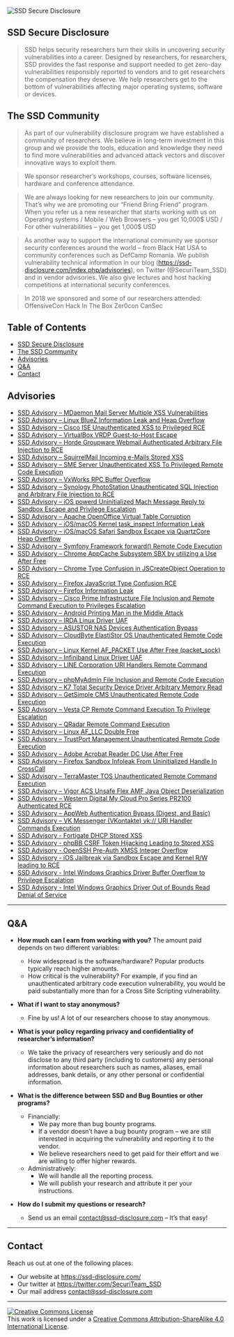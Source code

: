 ![SSD Secure Disclosure](https://ssd-disclosure.com/wp-content/uploads/2019/01/ssd-black-on-white.png)

## SSD Secure Disclosure

> SSD helps security researchers turn their skills in uncovering security vulnerabilities into a career.
Designed by researchers, for researchers, SSD provides the fast response and support needed to get zero-day vulnerabilities responsibly reported to vendors and to get researchers the compensation they deserve. We help researchers get to the bottom of vulnerabilities affecting major operating systems, software or devices.

## The SSD Community

> As part of our vulnerability disclosure program we have established a community of researchers. We believe in long-term investment in this group and we provide the tools, education and knowledge they need to find more vulnerabilities and advanced attack vectors and discover innovative ways to exploit them.

> We sponsor researcher’s workshops, courses, software licenses, hardware and conference attendance.

> We are always looking for new researchers to join our community. That’s why we are promoting our “Friend Bring Friend” program. When you refer us a new researcher that starts working with us on Operating systems / Mobile / Web Browsers – you get 10,000$ USD / For other vulnerabilities – you get 1,000$ USD

> As another way to support the international community we sponsor security conferences around the world – from Black Hat USA to community conferences such as DefCamp Romania. We publish vulnerability technical information in our blog (https://ssd-disclosure.com/index.php/advisories), on Twitter (@SecuriTeam_SSD) and in vendor advisories. We also give lectures and host hacking competitions at international security conferences.

> In 2018 we sponsored and some of our researchers attended:
    OffensiveCon
    Hack In The Box
    Zer0con
    CanSec

## Table of Contents

- [SSD Secure Disclosure](#SSD-Secure-Disclosure)
- [The SSD Community](#The-SSD-Community)
- [Advisories](#Advisories)
- [Q&A](#Q&A)
- [Contact](#Contact)

## Advisories

- [SSD Advisory – MDaemon Mail Server Multiple XSS Vulnerabilities](https://github.com/ssd-secure-disclosure/advisories/blob/master/SSD%20Advisory%20%E2%80%93%203915)
- [SSD Advisory – Linux BlueZ Information Leak and Heap Overflow](https://github.com/ssd-secure-disclosure/advisories/tree/master/SSD%20Advisory%20-%203743)
- [SSD Advisory – Cisco ISE Unauthenticated XSS to Privileged RCE](https://github.com/ssd-secure-disclosure/advisories/tree/master/SSD%20Advisory%20-%203778)
- [SSD Advisory – VirtualBox VRDP Guest-to-Host Escape](https://github.com/ssd-secure-disclosure/advisories/tree/master/SSD%20Advisory%20-%203736)
- [SSD Advisory – Horde Groupware Webmail Authenticated Arbitrary File Injection to RCE](https://github.com/ssd-secure-disclosure/advisories/tree/master/SSD%20Advisory%20-%203814)
- [SSD Advisory – SquirrelMail Incoming e-Mails Stored XSS](https://github.com/ssd-secure-disclosure/advisories/tree/master/SSD%20Advisory%20-%203928)
- [SSD Advisory – SME Server Unauthenticated XSS To Privileged Remote Code Execution](https://github.com/ssd-secure-disclosure/advisories/tree/master/SSD%20Advisory%20-%203769)
- [SSD Advisory – VxWorks RPC Buffer Overflow](https://github.com/ssd-secure-disclosure/advisories/tree/master/SSD%20Advisory%20-%203904)
- [SSD Advisory – Synology PhotoStation Unauthenticated SQL Injection and Arbitrary File Injection to RCE](https://github.com/ssd-secure-disclosure/advisories/tree/master/SSD%20Advisory%20-%203957)
- [SSD Advisory – iOS powerd Uninitialized Mach Message Reply to Sandbox Escape and Privilege Escalation](https://github.com/ssd-secure-disclosure/advisories/tree/master/SSD%20Advisory%20-%203944)
- [SSD Advisory – Apache OpenOffice Virtual Table Corruption](https://github.com/ssd-secure-disclosure/advisories/tree/master/SSD%20Advisory%20-%203758)
- [SSD Advisory – iOS/macOS Kernel task_inspect Information Leak](https://github.com/ssd-secure-disclosure/advisories/tree/master/SSD%20Advisory%20-%203802)
- [SSD Advisory – iOS/macOS Safari Sandbox Escape via QuartzCore Heap Overflow](https://github.com/ssd-secure-disclosure/advisories/tree/master/SSD%20Advisory%20-%203796)
- [SSD Advisory – Symfony Framework forward() Remote Code Execution](https://github.com/ssd-secure-disclosure/advisories/tree/master/SSD%20Advisory%20-%203781)
- [SSD Advisory – Chrome AppCache Subsystem SBX by utilizing a Use After Free](https://github.com/ssd-secure-disclosure/advisories/tree/master/SSD%20Advisory%20-%203786)
- [SSD Advisory – Chrome Type Confusion in JSCreateObject Operation to RCE](https://github.com/ssd-secure-disclosure/advisories/tree/master/SSD%20Advisory%20-%203783)
- [SSD Advisory – Firefox JavaScript Type Confusion RCE](https://github.com/ssd-secure-disclosure/advisories/tree/master/SSD%20Advisory%20-%203765)
- [SSD Advisory – Firefox Information Leak](https://github.com/ssd-secure-disclosure/advisories/tree/master/SSD%20Advisory%20-%203766)
- [SSD Advisory – Cisco Prime Infrastructure File Inclusion and Remote Command Execution to Privileges Escalation](https://github.com/ssd-secure-disclosure/advisories/tree/master/SSD%20Advisory%20-%203723)
- [SSD Advisory – Android Printing Man in the Middle Attack](https://github.com/ssd-secure-disclosure/advisories/tree/master/SSD%20Advisory%20-%203751)
- [SSD Advisory – IRDA Linux Driver UAF](https://github.com/ssd-secure-disclosure/advisories/tree/master/SSD%20Advisory%20-%203759)
- [SSD Advisory – ASUSTOR NAS Devices Authentication Bypass](https://github.com/ssd-secure-disclosure/advisories/tree/master/SSD%20Advisory%20-%203747)
- [SSD Advisory – CloudByte ElastiStor OS Unauthenticated Remote Code Execution](https://github.com/ssd-secure-disclosure/advisories/tree/master/SSD%20Advisory%20-%203737)
- [SSD Advisory – Linux Kernel AF_PACKET Use After Free (packet_sock)](https://github.com/ssd-secure-disclosure/advisories/tree/master/SSD%20Advisory%20-%203731)
- [SSD Advisory – Infiniband Linux Driver UAF](https://github.com/ssd-secure-disclosure/advisories/tree/master/SSD%20Advisory%20-%203727)
- [SSD Advisory – LINE Corporation URI Handlers Remote Command Execution](https://github.com/ssd-secure-disclosure/advisories/tree/master/SSD%20Advisory%20-%203724)
- [SSD Advisory – phpMyAdmin File Inclusion and Remote Code Execution](https://github.com/ssd-secure-disclosure/advisories/tree/master/SSD%20Advisory%20-%203700)
- [SSD Advisory – K7 Total Security Device Driver Arbitrary Memory Read](https://github.com/ssd-secure-disclosure/advisories/tree/master/SSD%20Advisory%20-%203435)
- [SSD Advisory – GetSimple CMS Unauthenticated Remote Code Execution](https://github.com/ssd-secure-disclosure/advisories/tree/master/SSD%20Advisory%20-%203899)
- [SSD Advisory – Vesta CP Remote Command Execution To Privilege Escalation](https://github.com/ssd-secure-disclosure/advisories/tree/master/SSD%20Advisory%20-%203926)
- [SSD Advisory – QRadar Remote Command Execution](https://github.com/ssd-secure-disclosure/advisories/tree/master/SSD%20Advisory%20-%203689)
- [SSD Advisory – Linux AF_LLC Double Free](https://github.com/ssd-secure-disclosure/advisories/tree/master/SSD%20Advisory%20-%203686)
- [SSD Advisory – TrustPort Management Unauthenticated Remote Code Execution](https://github.com/ssd-secure-disclosure/advisories/tree/master/SSD%20Advisory%20-%203685)
- [SSD Advisory – Adobe Acrobat Reader DC Use After Free](https://github.com/ssd-secure-disclosure/advisories/tree/master/SSD%20Advisory%20-%203980)
- [SSD Advisory – Firefox Sandbox Infoleak From Uninitialized Handle In CrossCall](https://github.com/ssd-secure-disclosure/advisories/tree/master/SSD%20Advisory%20-%203923)
- [SSD Advisory – TerraMaster TOS Unauthenticated Remote Command Execution](https://github.com/ssd-secure-disclosure/advisories/tree/master/SSD%20Advisory%20-%203602)
- [SSD Advisory – Vigor ACS Unsafe Flex AMF Java Object Deserialization](https://github.com/ssd-secure-disclosure/advisories/tree/master/SSD%20Advisory%20-%203681)
- [SSD Advisory – Western Digital My Cloud Pro Series PR2100 Authenticated RCE](https://github.com/ssd-secure-disclosure/advisories/tree/master/SSD%20Advisory%20-%203679)
- [SSD Advisory – AppWeb Authentication Bypass (Digest, and Basic)](https://github.com/ssd-secure-disclosure/advisories/tree/master/SSD%20Advisory%20-%203676)
- [SSD Advisory – VK Messenger (VKontakte) vk:// URI Handler Commands Execution](https://github.com/ssd-secure-disclosure/advisories/tree/master/SSD%20Advisory%20-%203674)
- [SSD Advisory - Fortigate DHCP Stored XSS](https://github.com/ssd-secure-disclosure/advisories/tree/master/SSD%20Advisory%20-%203987)
- [SSD Advisory - phpBB CSRF Token Hijacking Leading to Stored XSS](https://github.com/ssd-secure-disclosure/advisories/tree/master/SSD%20Advisory%20-%204007)
- [SSD Advisory - OpenSSH Pre-Auth XMSS Integer Overflow](https://github.com/ssd-secure-disclosure/advisories/tree/master/SSD%20Advisory%20-%204033)
- [SSD Advisory - iOS Jailbreak via Sandbox Escape and Kernel R/W leading to RCE](https://github.com/ssd-secure-disclosure/advisories/tree/master/SSD%20Advisory%20-%204066)
- [SSD Advisory - Intel Windows Graphics Driver Buffer Overflow to Privilege Escalation](https://github.com/ssd-secure-disclosure/advisories/tree/master/SSD%20Advisory%20-%203991)
- [SSD Advisory - Intel Windows Graphics Driver Out of Bounds Read Denial of Service](https://github.com/ssd-secure-disclosure/advisories/tree/master/SSD%20Advisory%20-%204002)
---


## Q&A

- **How much can I earn from working with you?** The amount paid depends on two different variables:

    - How widespread is the software/hardware? Popular products typically reach higher amounts.
    - How critical is the vulnerability? For example, if you find an unauthenticated arbitrary code execution vulnerability, you would be paid substantially more than for a Cross Site Scripting vulnerability.

- **What if I want to stay anonymous?**
    - Fine by us! A lot of our researchers choose to stay anonymous.

- **What is your policy regarding privacy and confidentiality of researcher’s information?**
    - We take the privacy of researchers very seriously and do not disclose to any third party (including to customers) any personal information about researchers such as names, aliases, email addresses, bank details, or any other personal or confidential information.

- **What is the difference between SSD and Bug Bounties or other programs?**
    - Financially:
        - We pay more than bug bounty programs.
        - If a vendor doesn’t have a bug bounty program – we are still interested in acquiring the vulnerability and reporting it to the vendor.
        - We believe researchers need to get paid for their effort and we are willing to offer higher rewards.
    - Administratively:
        - We will handle all the reporting process.
        - We will publish your research and attribute it per your instructions.
- **How do I submit my questions or research?**
    - Send us an email contact@ssd-disclosure.com – It’s that easy!
---

## Contact

Reach us out at one of the following places:

- Our website at https://ssd-disclosure.com/
- Our twitter at https://twitter.com/SecuriTeam_SSD
- Our mail address contact@ssd-disclosure.com

---

<a rel="license" href="http://creativecommons.org/licenses/by-sa/4.0/"><img alt="Creative Commons License" style="border-width:0" src="https://i.creativecommons.org/l/by-sa/4.0/88x31.png" /></a><br />This work is licensed under a <a rel="license" href="http://creativecommons.org/licenses/by-sa/4.0/">Creative Commons Attribution-ShareAlike 4.0 International License</a>.
